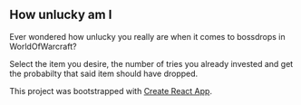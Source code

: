 ## How unlucky am I

Ever wondered how unlucky you really are when it comes to bossdrops in WorldOfWarcraft?

Select the item you desire, the number of tries you already invested and get the probabilty
that said item should have dropped.

This project was bootstrapped with [Create React App](https://github.com/facebookincubator/create-react-app).
